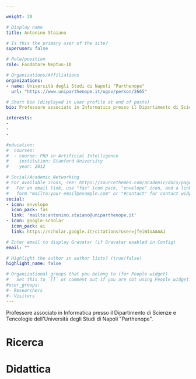 ```yaml
---

weight: 20

# Display name
title: Antonino Staiano

# Is this the primary user of the site?
superuser: false

# Role/position
role: Fondatore Neptun-IA

# Organizations/Affiliations
organizations:
- name: Università degli Studi di Napoli "Parthenope"
  url: "https://www.uniparthenope.it/ugov/person/2665"

# Short bio (displayed in user profile at end of posts)
bio: Professore associato in Informatica presso il Dipartimento di Scienze e Tencologie dell'Università degli Studi di Napoli "Parthenope".

interests:
-
-
-

#education:
#  courses:
#  - course: PhD in Artificial Intelligence
#    institution: Stanford University
#    year: 2012

# Social/Academic Networking
# For available icons, see: https://sourcethemes.com/academic/docs/page-builder/#icons
#   For an email link, use "fas" icon pack, "envelope" icon, and a link in the
#   form "mailto:your-email@example.com" or "#contact" for contact widget.
social:
- icon: envelope
  icon_pack: fas
  link: 'mailto:antonino.staiano@uniparthenope.it'
- icon: google-scholar
  icon_pack: ai
  link: https://scholar.google.it/citations?user=jfeiWIoAAAAJ

# Enter email to display Gravatar (if Gravatar enabled in Config)
email: ""

# Highlight the author in author lists? (true/false)
highlight_name: false

# Organizational groups that you belong to (for People widget)
#   Set this to `[]` or comment out if you are not using People widget.
#user_groups:
#- Researchers
#- Visitors
---
```


Professore associato in Informatica presso il Dipartimento di Scienze e Tencologie dell'Università degli Studi di Napoli "Parthenope". 

# Ricerca

# Didattica
